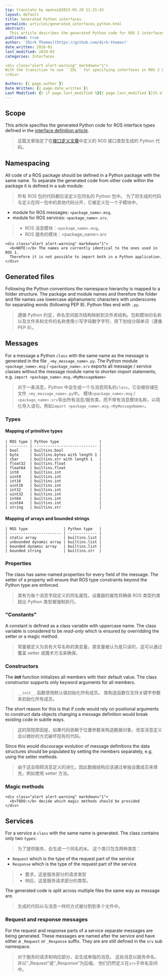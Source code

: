 ```yaml
---
tip: translate by openai@2023-05-28 11:31:43
layout: default
title: Generated Python interfaces
permalink: articles/generated_interfaces_python.html
abstract:
  This article describes the generated Python code for ROS 2 interfaces.
published: true
author: '[Dirk Thomas](https://github.com/dirk-thomas)'
date_written: 2016-01
last_modified: 2019-03
categories: Interfaces

<div class="alert alert-warning" markdown="1">
With the transition to use ``IDL`` for specifying interfaces in ROS 2 Dashing this article has been superseded by the [Interface Definition and Language Mapping](idl_interface_definition.html) article.
</div>

Authors: {{ page.author }}
Date Written: {{ page.date_written }}
Last Modified: {% if page.last_modified %}{{ page.last_modified }}{% else %}{{ page.date_written }}{% endif %}
---
```


## Scope

This article specifies the generated Python code for ROS interface types defined in the [interface definition article](interface_definition.html).

> 这篇文章指定了在[接口定义文章](interface_definition.html)中定义的 ROS 接口类型生成的 Python 代码。

## Namespacing

All code of a ROS package should be defined in a Python package with the same name. To separate the generated code from other code within the package it is defined in a sub module:

> 所有 ROS 包的代码都应该定义在同名的 Python 包中。
> 为了将生成的代码与定义在同一包中的其他代码分开，它被定义在一个子模块中。

- module for ROS messages: `<package_name>.msg`.
- module for ROS services: `<package_name>.srv`.

> - ROS 消息模块：`<package_name>.msg`。
> - ROS 服务的模块：<package_name>.srv

    <div class="alert alert-warning" markdown="1">
      <b>NOTE:</b> The names are currently identical to the ones used in ROS 1.
      Therefore it is not possible to import both in a Python application.
    </div>

## Generated files

Following the Python conventions the namespace hierarchy is mapped to a folder structure. The package and module names and therefore the folder and file names use lowercase alphanumeric characters with underscores for separating words (following PEP 8). Python files end with `.py`.

> 遵循 Python 约定，命名空间层次结构映射到文件夹结构。包和模块的名称以及文件夹和文件的名称使用小写字母数字字符，用下划线分隔单词（遵循 PEP 8）。

## Messages

For a message a Python `class` with the same name as the message is generated in the file `_<my_message_name>.py`. The Python module `<package_name>.msg` / `<package_name>.srv` exports all message / service classes without the message module name to shorten import statements, e.g. `import <package_name>.msg.<MyMessageName>`

> 对于一条消息，Python 中会生成一个与消息同名的`class`，它会被存储在文件`_<my_message_name>.py`中。
> 模块`<package_name>.msg` / `<package_name>.srv`导出所有消息/服务类，而不带有消息模块名称，以简化导入语句，例如`import <package_name>.msg.<MyMessageName>`。

### Types

#### Mapping of primitive types

    | ROS type | Python type                  |
    | -------- | ---------------------------- |
    | bool     | builtins.bool                |
    | byte     | builtins.bytes with length 1 |
    | char     | builtins.str with length 1   |
    | float32  | builtins.float               |
    | float64  | builtins.float               |
    | int8     | builtins.int                 |
    | uint8    | builtins.int                 |
    | int16    | builtins.int                 |
    | uint16   | builtins.int                 |
    | int32    | builtins.int                 |
    | uint32   | builtins.int                 |
    | int64    | builtins.int                 |
    | uint64   | builtins.int                 |
    | string   | builtins.str                 |

#### Mapping of arrays and bounded strings

    | ROS type                | Python type   |
    | ----------------------- | ------------- |
    | static array            | builtins.list |
    | unbounded dynamic array | builtins.list |
    | bounded dynamic array   | builtins.list |
    | bounded string          | builtins.str  |

### Properties

The class has same-named properties for every field of the message. The setter of a property will ensure that ROS type constraints beyond the Python type are enforced.

> 类有为每个消息字段定义的同名属性。设置器的属性将确保 ROS 类型约束超出 Python 类型被强制执行。

### "Constants"

A constant is defined as a class variable with uppercase name. The class variable is considered to be _read-only_ which is ensured by overridding the setter or a magic method.

> 常量被定义为具有大写名称的类变量。类变量被认为是只读的，这可以通过覆盖 setter 或魔术方法来确保。

### Constructors

The _**init**_ function initializes all members with their default value. The class constructor supports only keyword arguments for all members.

> `__init__` 函数使用默认值初始化所有成员。
> 类构造函数仅支持关键字参数来初始化所有成员。

The short reason for this is that if code would rely on positional arguments to construct data objects changing a message definition would break existing code in subtle ways.

> 这的简短原因是，如果代码依赖于位置参数来构造数据对象，改变消息定义会以微妙的方式破坏现有的代码。

Since this would discourage evolution of message definitions the data structures should be populated by setting the members separately, e.g. using the setter methods.

> 由于这会阻碍消息定义的进化，因此数据结构应该通过单独设置成员来填充，例如使用 setter 方法。

### Magic methods

    <div class="alert alert-warning" markdown="1">
      <b>TODO:</b> decide which magic methods should be provided
    </div>

## Services

For a service a `class` with the same name is generated. The class contains only two `types`:

> 为了提供服务，会生成一个同名的`类`。
> 这个类只包含两种类型：

- `Request` which is the type of the request part of the service
- `Response` which is the type of the request part of the service

> - 要求，这是服务部分的请求类型
> - 响应，这是服务请求部分的类型。

The generated code is split across multiple files the same way as message are.

> 生成的代码以与消息一样的方式被分割到多个文件中。

### Request and response messages

For the request and response parts of a service separate messages are being generated. These messages are named after the service and have either a `_Request` or `_Response` suffix. They are are still defined in the `srv` sub namespace.

> 对于服务的请求和响应部分，会生成单独的消息。 这些消息以服务命名，并以“\_Request”或“\_Response”为后缀。 他们仍然定义在`srv`子命名空间中。
